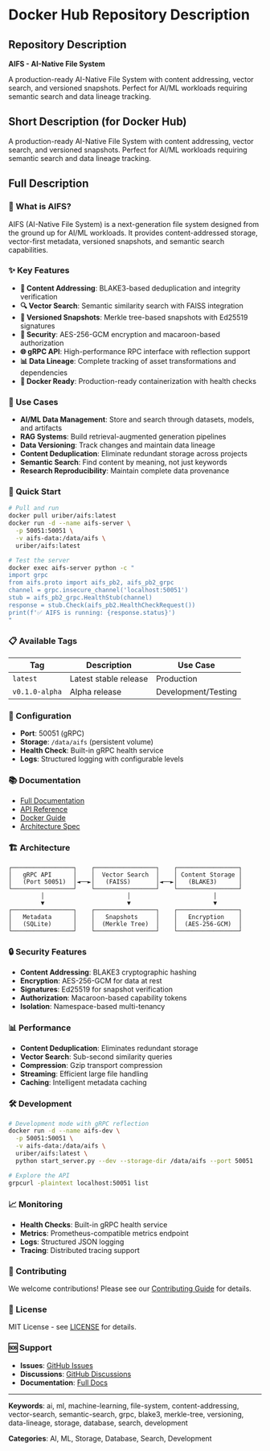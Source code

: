 # Docker Hub Repository Description

## Repository Description

**AIFS - AI-Native File System**

A production-ready AI-Native File System with content addressing, vector search, and versioned snapshots. Perfect for AI/ML workloads requiring semantic search and data lineage tracking.

## Short Description (for Docker Hub)

A production-ready AI-Native File System with content addressing, vector search, and versioned snapshots. Perfect for AI/ML workloads requiring semantic search and data lineage tracking.

## Full Description

### 🚀 What is AIFS?

AIFS (AI-Native File System) is a next-generation file system designed from the ground up for AI/ML workloads. It provides content-addressed storage, vector-first metadata, versioned snapshots, and semantic search capabilities.

### ✨ Key Features

- **🔗 Content Addressing**: BLAKE3-based deduplication and integrity verification
- **🔍 Vector Search**: Semantic similarity search with FAISS integration
- **🌳 Versioned Snapshots**: Merkle tree-based snapshots with Ed25519 signatures
- **🔐 Security**: AES-256-GCM encryption and macaroon-based authorization
- **🌐 gRPC API**: High-performance RPC interface with reflection support
- **📊 Data Lineage**: Complete tracking of asset transformations and dependencies
- **🐳 Docker Ready**: Production-ready containerization with health checks

### 🎯 Use Cases

- **AI/ML Data Management**: Store and search through datasets, models, and artifacts
- **RAG Systems**: Build retrieval-augmented generation pipelines
- **Data Versioning**: Track changes and maintain data lineage
- **Content Deduplication**: Eliminate redundant storage across projects
- **Semantic Search**: Find content by meaning, not just keywords
- **Research Reproducibility**: Maintain complete data provenance

### 🚀 Quick Start

```bash
# Pull and run
docker pull uriber/aifs:latest
docker run -d --name aifs-server \
  -p 50051:50051 \
  -v aifs-data:/data/aifs \
  uriber/aifs:latest

# Test the server
docker exec aifs-server python -c "
import grpc
from aifs.proto import aifs_pb2, aifs_pb2_grpc
channel = grpc.insecure_channel('localhost:50051')
stub = aifs_pb2_grpc.HealthStub(channel)
response = stub.Check(aifs_pb2.HealthCheckRequest())
print(f'✅ AIFS is running: {response.status}')
"
```

### 📋 Available Tags

| Tag | Description | Use Case |
|-----|-------------|----------|
| `latest` | Latest stable release | Production |
| `v0.1.0-alpha` | Alpha release | Development/Testing |

### 🔧 Configuration

- **Port**: 50051 (gRPC)
- **Storage**: `/data/aifs` (persistent volume)
- **Health Check**: Built-in gRPC health service
- **Logs**: Structured logging with configurable levels

### 📚 Documentation

- [Full Documentation](https://github.com/UriBer/aifs)
- [API Reference](https://github.com/UriBer/aifs/blob/main/local_implementation/API.md)
- [Docker Guide](https://github.com/UriBer/aifs/blob/main/local_implementation/dockerhub/README.md)
- [Architecture Spec](https://github.com/UriBer/aifs/blob/main/docs/spec/rfc/0001-aifs-architecture.md)

### 🏗️ Architecture

```
┌─────────────────┐    ┌─────────────────┐    ┌─────────────────┐
│   gRPC API      │    │  Vector Search  │    │ Content Storage │
│   (Port 50051)  │◄──►│   (FAISS)       │◄──►│   (BLAKE3)      │
└─────────────────┘    └─────────────────┘    └─────────────────┘
         │                       │                       │
         ▼                       ▼                       ▼
┌─────────────────┐    ┌─────────────────┐    ┌─────────────────┐
│   Metadata      │    │   Snapshots     │    │   Encryption    │
│   (SQLite)      │    │  (Merkle Tree)  │    │  (AES-256-GCM)  │
└─────────────────┘    └─────────────────┘    └─────────────────┘
```

### 🔒 Security Features

- **Content Addressing**: BLAKE3 cryptographic hashing
- **Encryption**: AES-256-GCM for data at rest
- **Signatures**: Ed25519 for snapshot verification
- **Authorization**: Macaroon-based capability tokens
- **Isolation**: Namespace-based multi-tenancy

### 📊 Performance

- **Content Deduplication**: Eliminates redundant storage
- **Vector Search**: Sub-second similarity queries
- **Compression**: Gzip transport compression
- **Streaming**: Efficient large file handling
- **Caching**: Intelligent metadata caching

### 🛠️ Development

```bash
# Development mode with gRPC reflection
docker run -d --name aifs-dev \
  -p 50051:50051 \
  -v aifs-data:/data/aifs \
  uriber/aifs:latest \
  python start_server.py --dev --storage-dir /data/aifs --port 50051

# Explore the API
grpcurl -plaintext localhost:50051 list
```

### 📈 Monitoring

- **Health Checks**: Built-in gRPC health service
- **Metrics**: Prometheus-compatible metrics endpoint
- **Logs**: Structured JSON logging
- **Tracing**: Distributed tracing support

### 🤝 Contributing

We welcome contributions! Please see our [Contributing Guide](https://github.com/UriBer/aifs/blob/main/CONTRIBUTING.md) for details.

### 📄 License

MIT License - see [LICENSE](https://github.com/UriBer/aifs/blob/main/LICENSE) for details.

### 🆘 Support

- **Issues**: [GitHub Issues](https://github.com/UriBer/aifs/issues)
- **Discussions**: [GitHub Discussions](https://github.com/UriBer/aifs/discussions)
- **Documentation**: [Full Docs](https://github.com/UriBer/aifs)

---

**Keywords**: ai, ml, machine-learning, file-system, content-addressing, vector-search, semantic-search, grpc, blake3, merkle-tree, versioning, data-lineage, storage, database, search, development

**Categories**: AI, ML, Storage, Database, Search, Development

